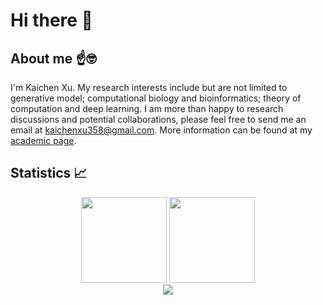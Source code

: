 # Hi there 👋

## About me ☝️🤓
I'm Kaichen Xu. My research interests include but are not limited to generative model; computational biology and bioinformatics; theory of computation and deep learning. I am more than happy to research discussions and potential collaborations, please feel free to send me an email at kaichenxu358@gmail.com. More information can be found at my [academic page](https://catchxu.github.io/).

## Statistics 📈
<div align="center">
<img height="137px" src="https://github-readme-stats-torydeng.vercel.app/api?username=Catchxu&show_icons=true&theme=react" />
<img height="137px"  src="https://github-readme-stats-torydeng.vercel.app/api/top-langs/?username=Catchxu&hide=jupyter%20notebook,html&theme=material-palenight&layout=compact&langs_count=8" />
</div>
<div align="center">
    <img  src="https://github-readme-streak-stats.herokuapp.com/?user=Catchxu&theme=calm" />
</div>

<!--
**Catchxu/Catchxu** is a ✨ _special_ ✨ repository because its `README.md` (this file) appears on your GitHub profile.

Here are some ideas to get you started:

- 🔭 I’m currently working on ...
- 🌱 I’m currently learning ...
- 👯 I’m looking to collaborate on ...
- 🤔 I’m looking for help with ...
- 💬 Ask me about ...
- 📫 How to reach me: ...
- 😄 Pronouns: ...
- ⚡ Fun fact: ...
-->
